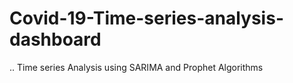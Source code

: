 # Covid-19-Time-series-analysis-dashboard
..
Time series Analysis using SARIMA and Prophet Algorithms
